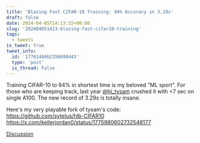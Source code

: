 ```yaml
---
title: 'Blazing Fast CIFAR-10 Training: 94% Accuracy in 3.29s'
draft: false
date: 2024-04-05T14:13:15+00:00
slug: '202404051413-blazing-fast-cifar10-training'
tags:
  - tweets
is_tweet: true
tweet_info:
  id: '1776146062350090443'
  type: 'post'
  is_thread: False
---
```




Training CIFAR-10 to 94% in shortest time is my beloved "ML sport". For those who are keeping track, last year [@hi_tysam](https://x.com/hi_tysam) crushed it with &lt;7 sec on single A100. The new record of 3.29s is totally insane.

Here's my very playable fork of tysam's code: <https://github.com/sytelus/hlb-CIFAR10> <https://x.com/kellerjordan0/status/1775980602732548177>

[Discussion](https://x.com/sytelus/status/1776146062350090443)
